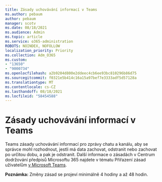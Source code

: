```yaml
---
title: Zásady uchovávání informací v Teams
ms.author: pebaum
author: pebaum
manager: scotv
ms.date: 08/18/2021
ms.audience: Admin
ms.topic: article
ms.service: o365-administration
ROBOTS: NOINDEX, NOFOLLOW
localization_priority: Priority
ms.collection: Adm_O365
ms.custom:
- "13650"
- "9000734"
ms.openlocfilehash: a2b9204d800e2ddeec4cb6ee93bc810296b86d75
ms.sourcegitcommit: f0321e5b414c16a15a97bef7e3333adf5d57128a
ms.translationtype: MT
ms.contentlocale: cs-CZ
ms.lasthandoff: 08/18/2021
ms.locfileid: "58454588"
---
```

# <a name="retention-policies-in-teams"></a>Zásady uchovávání informací v Teams

Teams zásady uchovávání [](https://docs.microsoft.com/microsoftteams/retention-policies) informací pro zprávy chatu a kanálu, aby se správce mohl rozhodnout, jestli má data zachovat, odstranit nebo zachovat po určitou dobu, a pak je odstranit. Další informace o zásadách v Centrum dodržování předpisů Microsoftu 365 najdete v tématu Přiřazení zásad uživatelům [v Microsoft Teams](https://docs.microsoft.com/microsoftteams/assign-policies).

**Poznámka:** Změny zásad se projeví minimálně 4 hodiny a až 48 hodin.